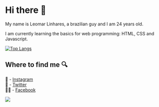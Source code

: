 # Hi there 👋

<p>My name is Leomar Linhares, a brazilian guy and I am 24 years old.</p>
<p> I am currently learning the basics for web programming: HTML, CSS and Javascript.</ p>

[![Top Langs](https://github-readme-stats.vercel.app/api/top-langs/?username=LeomarLinhares&layout=compact)](https://github.com/LeomarLinhares/github-readme-stats)
## Where to find me :mag:

 📸 - [Instagram](http://instagram.com/leomarlinhares)<br>
 🐤 - [Twitter](http://twitter.com/leomarlinhares)<br>
 👍🏼 - [Facebook](http://facebook.com/leomarlinhares)
 
![](https://komarev.com/ghpvc/?username=LeomarLinhares&style=flat-square&color=blueviolet)
